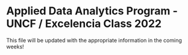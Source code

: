 # Applied Data Analytics Program - UNCF / Excelencia Class 2022
This file will be updated with the appropriate information in the coming weeks!